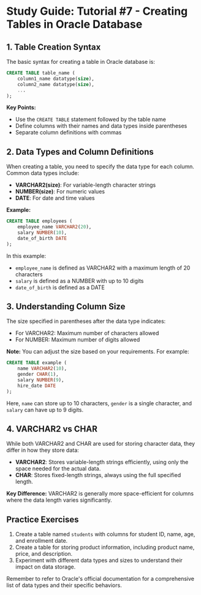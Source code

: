 # Study Guide: Tutorial #7 - Creating Tables in Oracle Database

## 1. Table Creation Syntax

The basic syntax for creating a table in Oracle database is:

```sql
CREATE TABLE table_name (
    column1_name datatype(size),
    column2_name datatype(size),
    ...
);
```

**Key Points:**
- Use the `CREATE TABLE` statement followed by the table name
- Define columns with their names and data types inside parentheses
- Separate column definitions with commas 

## 2. Data Types and Column Definitions

When creating a table, you need to specify the data type for each column. Common data types include:

- **VARCHAR2(size)**: For variable-length character strings
- **NUMBER(size)**: For numeric values
- **DATE**: For date and time values

**Example:**
```sql
CREATE TABLE employees (
    employee_name VARCHAR2(20),
    salary NUMBER(10),
    date_of_birth DATE
);
```

In this example:
- `employee_name` is defined as VARCHAR2 with a maximum length of 20 characters
- `salary` is defined as a NUMBER with up to 10 digits
- `date_of_birth` is defined as a DATE 

## 3. Understanding Column Size

The size specified in parentheses after the data type indicates:
- For VARCHAR2: Maximum number of characters allowed
- For NUMBER: Maximum number of digits allowed

**Note:** You can adjust the size based on your requirements. For example:
```sql
CREATE TABLE example (
    name VARCHAR2(10),
    gender CHAR(1),
    salary NUMBER(9),
    hire_date DATE
);
```

Here, `name` can store up to 10 characters, `gender` is a single character, and `salary` can have up to 9 digits. 

## 4. VARCHAR2 vs CHAR

While both VARCHAR2 and CHAR are used for storing character data, they differ in how they store data:

- **VARCHAR2**: Stores variable-length strings efficiently, using only the space needed for the actual data.
- **CHAR**: Stores fixed-length strings, always using the full specified length.

**Key Difference:** VARCHAR2 is generally more space-efficient for columns where the data length varies significantly. 

## Practice Exercises

1. Create a table named `students` with columns for student ID, name, age, and enrollment date.
2. Create a table for storing product information, including product name, price, and description.
3. Experiment with different data types and sizes to understand their impact on data storage.

Remember to refer to Oracle's official documentation for a comprehensive list of data types and their specific behaviors.
